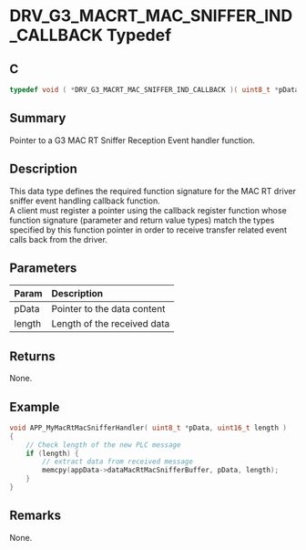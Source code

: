 # DRV_G3_MACRT_MAC_SNIFFER_IND_CALLBACK Typedef

## C

```c
typedef void ( *DRV_G3_MACRT_MAC_SNIFFER_IND_CALLBACK )( uint8_t *pData, uint16_t length );

```

## Summary

Pointer to a G3 MAC RT Sniffer Reception Event handler function.

## Description

This data type defines the required function signature for the MAC RT driver sniffer event handling callback function.   
A client must register a pointer using the callback register function whose function signature (parameter and return value types) match the types specified by this function pointer in order to receive transfer related event calls back from the driver.

## Parameters

| Param | Description |
|:----- |:----------- |
| pData | Pointer to the data content |
| length | Length of the received data |

## Returns

None.  

## Example

```c
void APP_MyMacRtMacSnifferHandler( uint8_t *pData, uint16_t length )
{
    // Check length of the new PLC message
    if (length) {
        // extract data from received message
        memcpy(appData->dataMacRtMacSnifferBuffer, pData, length);
    }
}
```

## Remarks

None.



